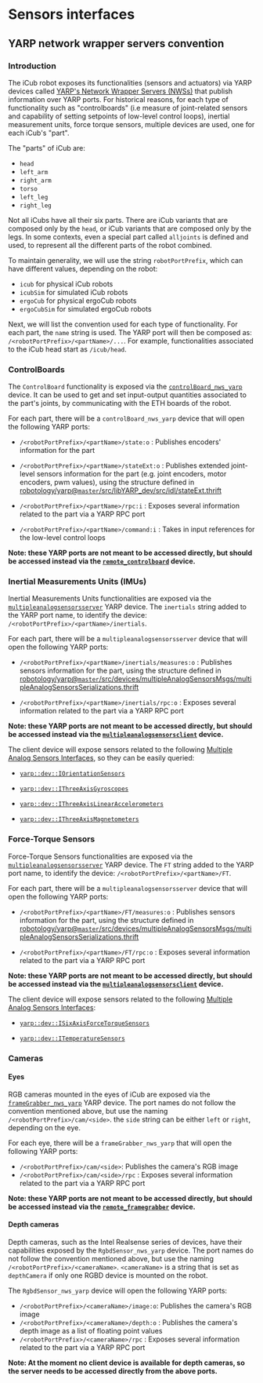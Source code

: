 # Sensors interfaces

## YARP network wrapper servers convention

### Introduction

The iCub robot exposes its functionalities (sensors and actuators) via YARP devices called [YARP's Network Wrapper Servers (NWSs)](https://www.yarp.it/latest//group__nws__and__nwc__architecture.html) that publish information over YARP ports. For historical reasons, for each type of functionality such as "controlboards" (i.e measure of joint-related sensors and capability of setting setpoints of low-level control loops), inertial measurement units, force torque sensors, multiple devices are used, one for each iCub's "part".

The "parts" of iCub are:

- `head`
- `left_arm`
- `right_arm`
- `torso`
- `left_leg`
- `right_leg`

Not all iCubs have all their six parts. There are iCub variants that are composed only by the `head`, or iCub variants that are composed only by the legs. In some contexts, even a special part called `alljoints` is defined and used, to represent all the different parts of the robot combined.

To maintain generality, we will use the string `robotPortPrefix`, which can have different values, depending on the robot:

- `icub` for physical iCub robots
- `icubSim` for simulated iCub robots
- `ergoCub` for physical ergoCub robots
- `ergoCubSim` for simulated ergoCub robots

Next, we will list the convention used for each type of functionality. For each part, the `name` string is used. The YARP port will then be composed as: `/<robotPortPrefix>/<partName>/...`. For example, functionalities associated to the iCub head start as `/icub/head`.

### ControlBoards

The `ControlBoard` functionality is exposed via the [`controlBoard_nws_yarp`](https://www.yarp.it/latest/classControlBoard__nws__yarp.html) device. It can be used to get and set input-output quantities associated to the part's joints, by communicating with the ETH boards of the robot.

For each part, there will be a `controlBoard_nws_yarp` device that will open the following YARP ports:

- `/<robotPortPrefix>/<partName>/state:o` : Publishes encoders' information for the part

- `/<robotPortPrefix>/<partName>/stateExt:o` : Publishes extended joint-level sensors information for the part (e.g. joint encoders, motor encoders, pwm values), using the structure defined in [robotology/yarp@`master`/src/libYARP_dev/src/idl/stateExt.thrift](https://github.com/robotology/yarp/blob/master/src/libYARP_dev/src/idl/stateExt.thrift?rgh-link-date=2023-05-10T12%3A50%3A28Z)

- `/<robotPortPrefix>/<partName>/rpc:i` : Exposes several information related to the part via a YARP RPC port

- `/<robotPortPrefix>/<partName>/command:i` : Takes in input references for the low-level control loops

**Note: these YARP ports are not meant to be accessed directly, but should be accessed instead via the [`remote_controlboard`](https://www.yarp.it/latest//classRemoteControlBoard.html) device.**

### Inertial Measurements Units (IMUs)

Inertial Measurements Units functionalities are exposed via the [`multipleanalogsensorsserver`](https://www.yarp.it/latest//classMultipleAnalogSensorsServer.html) YARP device. The `inertials` string added to the YARP port name, to identify the device: `/<robotPortPrefix>/<partName>/inertials`.

For each part, there will be a `multipleanalogsensorsserver` device that will open the following YARP ports:

- `/<robotPortPrefix>/<partName>/inertials/measures:o` : Publishes sensors information for the part, using the structure defined in [robotology/yarp@`master`/src/devices/multipleAnalogSensorsMsgs/multipleAnalogSensorsSerializations.thrift](https://github.com/robotology/yarp/blob/master/src/devices/multipleAnalogSensorsMsgs/multipleAnalogSensorsSerializations.thrift?rgh-link-date=2023-05-10T12%3A50%3A28Z)

- `/<robotPortPrefix>/<partName>/inertials/rpc:o` : Exposes several information related to the part via a YARP RPC port

**Note: these YARP ports are not meant to be accessed directly, but should be accessed instead via the [`multipleanalogsensorsclient`](https://www.yarp.it/git-master/classMultipleAnalogSensorsClient.html) device.**

The client device will expose sensors related to the following [Multiple Analog Sensors Interfaces](https://www.yarp.it/latest/group__dev__iface__multiple__analog.html), so they can be easily queried:

- [`yarp::dev::IOrientationSensors`](https://www.yarp.it/latest/classyarp_1_1dev_1_1IOrientationSensors.html)

- [`yarp::dev::IThreeAxisGyroscopes`](https://www.yarp.it/git-master/classyarp_1_1dev_1_1IThreeAxisGyroscopes.html)

- [`yarp::dev::IThreeAxisLinearAccelerometers`](https://www.yarp.it/git-master/classyarp_1_1dev_1_1IThreeAxisLinearAccelerometers.html)

- [`yarp::dev::IThreeAxisMagnetometers`](https://www.yarp.it/git-master/classyarp_1_1dev_1_1IThreeAxisMagnetometers.html)

### Force-Torque Sensors

Force-Torque Sensors functionalities are exposed via the [`multipleanalogsensorsserver`](https://www.yarp.it/latest//classMultipleAnalogSensorsServer.html) YARP device. The `FT` string added to the YARP port name, to identify the device: `/<robotPortPrefix>/<partName>/FT`.

For each part, there will be a `multipleanalogsensorsserver` device that will open the following YARP ports:

- `/<robotPortPrefix>/<partName>/FT/measures:o` : Publishes sensors information for the part, using the structure defined in [robotology/yarp@`master`/src/devices/multipleAnalogSensorsMsgs/multipleAnalogSensorsSerializations.thrift](https://github.com/robotology/yarp/blob/master/src/devices/multipleAnalogSensorsMsgs/multipleAnalogSensorsSerializations.thrift?rgh-link-date=2023-05-10T12%3A50%3A28Z)

- `/<robotPortPrefix>/<partName>/FT/rpc:o` : Exposes several information related to the part via a YARP RPC port

**Note: these YARP ports are not meant to be accessed directly, but should be accessed instead via the [`multipleanalogsensorsclient`](https://www.yarp.it/git-master/classMultipleAnalogSensorsClient.html) device.**

The client device will expose sensors related to the following [Multiple Analog Sensors Interfaces](https://www.yarp.it/latest/group__dev__iface__multiple__analog.html):

- [`yarp::dev::ISixAxisForceTorqueSensors`](https://www.yarp.it/git-master/classyarp_1_1dev_1_1ISixAxisForceTorqueSensors.html)

- [`yarp::dev::ITemperatureSensors`](https://www.yarp.it/git-master/classyarp_1_1dev_1_1ITemperatureSensors.html)

### Cameras

#### Eyes
RGB cameras mounted in the eyes of iCub are exposed via the [`frameGrabber_nws_yarp`](https://www.yarp.it/latest//classFrameGrabber__nws__yarp.html) YARP device. The port names do not follow the convention mentioned above, but use the naming `/<robotPortPrefix>/cam/<side>`. the `side` string can be either `left` or `right`, depending on the eye.

For each eye, there will be a `frameGrabber_nws_yarp` that will open the following YARP ports:

- `/<robotPortPrefix>/cam/<side>`: Publishes the camera's RGB image
- `/<robotPortPrefix>/cam/<side>/rpc` : Exposes several information related to the part via a YARP RPC port

**Note: these YARP ports are not meant to be accessed directly, but should be accessed instead via the [`remote_framegrabber`](https://www.yarp.it/latest//classRemoteControlBoard.html) device.**

#### Depth cameras

Depth cameras, such as the Intel Realsense series of devices, have their capabilities exposed by the `RgbdSensor_nws_yarp` device. The port names do not follow the convention mentioned above, but use the naming `/<robotPortPrefix>/<cameraName>`. `<cameraName>` is a string that is set as `depthCamera` if only one RGBD device is mounted on the robot.

The `RgbdSensor_nws_yarp` device will open the following YARP ports:

- `/<robotPortPrefix>/<cameraName>/image:o`: Publishes the camera's RGB image
- `/<robotPortPrefix>/<cameraName>/depth:o` : Publishes the camera's depth image as a list of floating point values
- `/<robotPortPrefix>/<cameraName>/rpc` : Exposes several information related to the part via a YARP RPC port

**Note: At the moment no client device is available for depth cameras, so the server needs to be accessed directly from the above ports.**